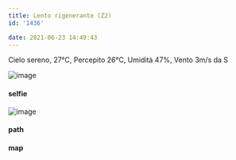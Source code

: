 ```yaml
---
title: Lento rigenerante (Z2)
id: '1436'

date: 2021-06-23 14:49:43
---
```


Cielo sereno, 27°C, Percepito 26°C, Umidità 47%, Vento 3m/s da S

![image](/images/2021/08/IMG_4180_hub0ef2568e97cd4bad17b109c79b0af42_267188_700x0_resize_q75_box.jpg)

#### selfie

![image](/images/2021/08/IMG_4182_hu7deaad14eae8a6df3579c39119e0e5ca_516446_700x0_resize_q75_box.jpg)

#### path

<!-- ![image](/images/2021/08/20210623-activity-map_hu8a9c5c9f5158141a7ee3ea25257eb166_89980_700x0_resize_box_3.png) -->

#### map
